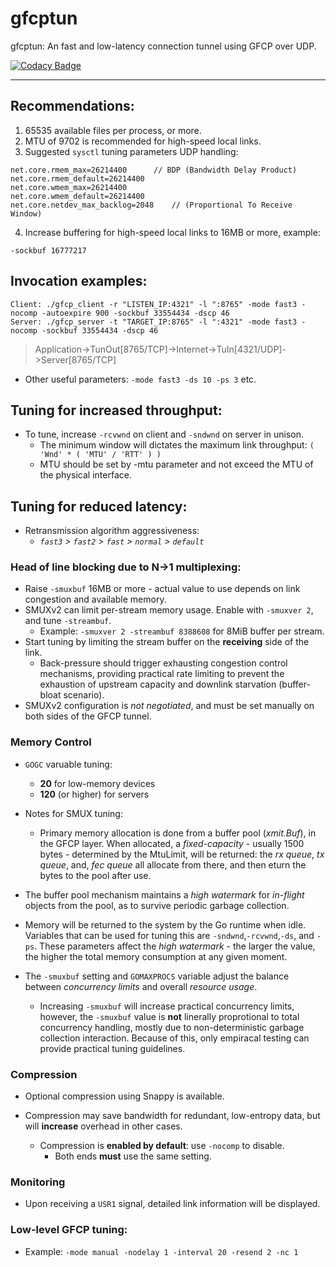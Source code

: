 # gfcptun

gfcptun: An fast and low-latency connection tunnel using GFCP over UDP.

[![Codacy Badge](https://api.codacy.com/project/badge/Grade/a01d5d75fe8143e0b1a6962f3e54ae14)](https://app.codacy.com/gh/gridfinity/gfcptun?utm_source=github.com&utm_medium=referral&utm_content=gridfinity/gfcptun&utm_campaign=Badge_Grade)

---

## Recommendations:

1. 65535 available files per process, or more.
2. MTU of 9702 is recommended for high-speed local links.
3. Suggested `sysctl` tuning parameters UDP handling:

```
net.core.rmem_max=26214400		// BDP (Bandwidth Delay Product)
net.core.rmem_default=26214400
net.core.wmem_max=26214400
net.core.wmem_default=26214400
net.core.netdev_max_backlog=2048	// (Proportional To Receive Window)
```

4. Increase buffering for high-speed local links to 16MB or more, example:

```
-sockbuf 16777217
```

## Invocation examples:

```
Client: ./gfcp_client -r "LISTEN_IP:4321" -l ":8765" -mode fast3 -nocomp -autoexpire 900 -sockbuf 33554434 -dscp 46
Server: ./gfcp_server -t "TARGET_IP:8765" -l ":4321" -mode fast3 -nocomp -sockbuf 33554434 -dscp 46
```

> Application->TunOut[8765/TCP]->Internet->TuIn[4321/UDP]->Server[8765/TCP]

- Other useful parameters: `-mode fast3 -ds 10 -ps 3` etc.

## Tuning for increased throughput:

- To tune, increase `-rcvwnd` on client and `-sndwnd` on server in unison.
  - The minimum window will dictates the maximum link throughput:
    `( 'Wnd' * ( 'MTU' / 'RTT' ) )`
  - MTU should be set by -mtu parameter and not exceed the MTU of the physical
    interface.

## Tuning for reduced latency:

- Retransmission algorithm aggressiveness:
  - _`fast3` > `fast2` > `fast` > `normal` > `default`_

### Head of line blocking due to N->1 multiplexing:

- Raise `-smuxbuf` 16MB or more - actual value to use depends on link congestion
  and available memory.
- SMUXv2 can limit per-stream memory usage. Enable with `-smuxver 2`, and tune
  `-streambuf`.
  - Example: `-smuxver 2 -streambuf 8388608` for 8MiB buffer per stream.
- Start tuning by limiting the stream buffer on the **receiving** side of the
  link.
  - Back-pressure should trigger exhausting congestion control mechanisms,
    providing practical rate limiting to prevent the exhaustion of upstream
    capacity and downlink starvation (buffer-bloat scenario).
- SMUXv2 configuration is _not negotiated_, and must be set manually on both
  sides of the GFCP tunnel.

### Memory Control

- `GOGC` varuable tuning:

  - **20** for low-memory devices
  - **120** (or higher) for servers

- Notes for SMUX tuning:

  - Primary memory allocation is done from a buffer pool (_xmit.Buf_), in the
    GFCP layer. When allocated, a _fixed-capacity_ - usually 1500 bytes -
    determined by the MtuLimit, will be returned: the _rx queue_, _tx queue_,
    and, _fec queue_ all allocate from there, and then eturn the bytes to the
    pool after use.

- The buffer pool mechanism maintains a _high watermark_ for _in-flight_ objects
  from the pool, as to survive periodic garbage collection.

- Memory will be returned to the system by the Go runtime when idle. Variables
  that can be used for tuning this are `-sndwnd`,`-rcvwnd`,`-ds`, and `-ps`.
  These parameters affect the _high watermark_ - the larger the value, the
  higher the total memory consumption at any given moment.

- The `-smuxbuf` setting and `GOMAXPROCS` variable adjust the balance between
  _concurrency limits_ and overall _resource usage_.
  - Increasing `-smuxbuf` will increase practical concurrency limits, however,
    the `-smuxbuf` value is **not** linerally proprotional to total concurrency
    handling, mostly due to non-deterministic garbage collection interaction.
    Because of this, only empiracal testing can provide practical tuning
    guidelines.

### Compression

- Optional compression using Snappy is available.

- Compression may save bandwidth for redundant, low-entropy data, but will
  **increase** overhead in other cases.
  - Compression is **enabled by default**: use `-nocomp` to disable.
    - Both ends **must** use the same setting.

### Monitoring

- Upon receiving a `USR1` signal, detailed link information will be displayed.

### Low-level GFCP tuning:

- Example: `-mode manual -nodelay 1 -interval 20 -resend 2 -nc 1`

